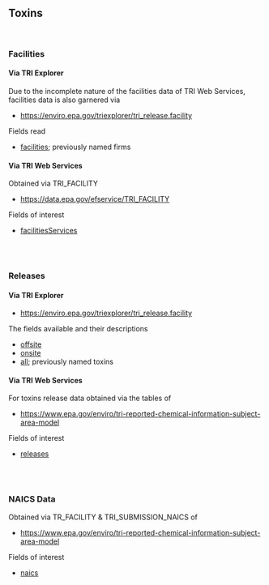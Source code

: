 ## Toxins

<br>

### Facilities


#### Via TRI Explorer

Due to the incomplete nature of the facilities data of TRI Web Services, facilities data is also garnered via

* https://enviro.epa.gov/triexplorer/tri_release.facility

Fields read

* [facilities](facilities.csv); previously named firms


#### Via TRI Web Services

Obtained via TRI_FACILITY

* https://data.epa.gov/efservice/TRI_FACILITY

Fields of interest

* [facilitiesServices](facilitiesServices.csv)

<br>
<br>

### Releases

#### Via TRI Explorer

* https://enviro.epa.gov/triexplorer/tri_release.facility

The fields available and their descriptions

* [offsite](./sites/offsite.csv)
* [onsite](./sites/onsite.csv)
* [all](./sites/all.csv); previously named toxins


#### Via TRI Web Services

For toxins release data obtained via the tables of

* https://www.epa.gov/enviro/tri-reported-chemical-information-subject-area-model

Fields of interest

* [releases](releases.csv)

<br>
<br>

### NAICS Data

Obtained via TR_FACILITY & TRI_SUBMISSION_NAICS of

* https://www.epa.gov/enviro/tri-reported-chemical-information-subject-area-model

Fields of interest

* [naics](naics.csv)
